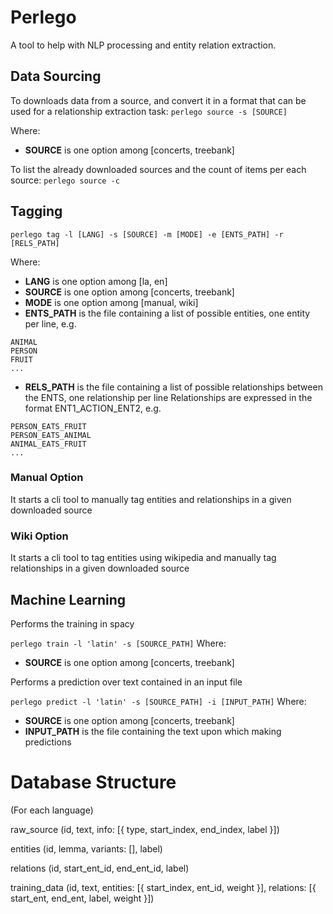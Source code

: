 # Perlego

A tool to help with NLP processing and entity relation extraction.

## Data Sourcing

To downloads data from a source, and convert it in a format that can be used for a relationship extraction task:
`perlego source -s [SOURCE]`

Where:
- **SOURCE** is one option among [concerts, treebank]

To list the already downloaded sources and the count of items per each source:
`perlego source -c`

## Tagging

`perlego tag -l [LANG] -s [SOURCE] -m [MODE] -e [ENTS_PATH] -r [RELS_PATH]`

Where:
- **LANG** is one option among [la, en]
- **SOURCE** is one option among [concerts, treebank]
- **MODE** is one option among [manual, wiki]
- **ENTS_PATH** is the file containing a list of possible entities, one entity per line, e.g.
```
ANIMAL
PERSON
FRUIT
...
```
- **RELS_PATH** is the file containing a list of possible relationships between the ENTS, one relationship per line
Relationships are expressed in the format ENT1_ACTION_ENT2, e.g.
```
PERSON_EATS_FRUIT
PERSON_EATS_ANIMAL
ANIMAL_EATS_FRUIT
...
```

### Manual Option

It starts a cli tool to manually tag entities and relationships in a given downloaded source

### Wiki Option

It starts a cli tool to tag entities using wikipedia and manually tag relationships in a given downloaded source

## Machine Learning

Performs the training in spacy

`perlego train -l 'latin' -s [SOURCE_PATH]`
Where:
- **SOURCE** is one option among [concerts, treebank]

Performs a prediction over text contained in an input file

`perlego predict -l 'latin' -s [SOURCE_PATH] -i [INPUT_PATH]`
Where:
- **SOURCE** is one option among [concerts, treebank]
- **INPUT_PATH** is the file containing the text upon which making predictions
  
# Database Structure

(For each language)

raw_source
    (id, text, info: [{ type, start_index, end_index, label }])

entities
    (id, lemma, variants: [], label)

relations
    (id, start_ent_id, end_ent_id, label)

training_data
    (id, text, entities: [{ start_index, ent_id, weight }], relations: [{ start_ent, end_ent, label, weight }])

